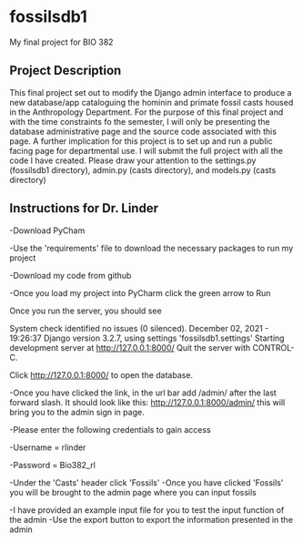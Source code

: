 # fossilsdb1
My final project for BIO 382
## Project Description
This final project set out to modify the Django admin interface to produce a new database/app cataloguing the hominin and primate fossil casts housed in the Anthropology Department. For the purpose of this final project and with the time constraints fo the semester, I will only be presenting the database administrative page and the source code associated with this page. A further implication for this project is to set up and run a public facing page for departmental use. I will submit the full project with all the code I have created. Please draw your attention to the settings.py (fossilsdb1 directory), admin.py (casts directory), and models.py (casts directory)
## Instructions for Dr. Linder
-Download PyCham

-Use the 'requirements' file to download the necessary packages to run my project

-Download my code from github

-Once you load my project into PyCharm click the green arrow to Run

Once you run the server, you should see 

System check identified no issues (0 silenced).
December 02, 2021 - 19:26:37
Django version 3.2.7, using settings 'fossilsdb1.settings'
Starting development server at http://127.0.0.1:8000/
Quit the server with CONTROL-C.

Click http://127.0.0.1:8000/ to open the database. 

-Once you have clicked the link, in the url bar add /admin/ after the last forward slash. It should look like this: http://127.0.0.1:8000/admin/ this will bring you to the admin sign in page. 

-Please enter the following credentials to gain access

-Username = rlinder 

-Password = Bio382_rl

-Under the 'Casts' header click 'Fossils'
-Once you have clicked 'Fossils' you will be brought to the admin page where you can input fossils

-I have provided an example input file for you to test the input function of the admin
-Use the export button to export the information presented in the admin
